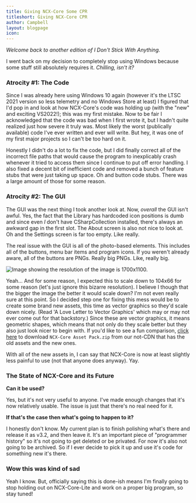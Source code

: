 ```yaml
---
title: Giving NCX-Core Some CPR
titleshort: Giving NCX-Core CPR
author: Campbell
layout: blogpage
icon:
---
```


_Welcome back to another edition of I Don't Stick With Anything._

I went back on my decision to completely stop using Windows because some stuff still absolutely requires it. _Chilling, isn't it?_

### Atrocity #1: The Code

Since I was already here using Windows 10 again (however it's the LTSC 2021 version so less telemetry and no Windows Store at least) I figured that I'd pop in and look at how NCX-Core's code was holding up (with the "new" and exciting VS2022!); this was my first mistake. Now to be fair I acknowledged that the code was bad when I first wrote it, but I hadn't quite realized just how severe it truly was. Most likely the worst (publically available) code I've ever written and ever will write. But hey, it was one of my first major projects so I can't be too hard on it.

Honestly I didn't do a lot to fix the code, but I did finally correct all of the incorrect file paths that would cause the program to inexplicably crash whenever it tried to access them since I continue to put off error handling. I also fixed a decent bit of inefficient code and removed a bunch of feature stubs that were just taking up space. Oh and button code stubs. There was a large amount of those for some reason.

### Atrocity #2: The GUI

The GUI was the next thing I took another look at. Now, _overall_ the GUI isn't awful. Yes, the fact that the Library has hardcoded icon positions is dumb and since even _I_ don't have CSharpCollection installed, there's always an awkward gap in the first slot. The About screen is also not nice to look at. Oh and the Settings screen is far too empty. Like really.

The real issue with the GUI is all of the photo-based elements. This includes all of the buttons, menu bar items and program icons. If you weren't already aware, all of the buttons are PNGs. Really big PNGs. Like, really big.

![Image showing the resolution of the image is 1700x1100.](https://cdn.ncxprogramming.com/file/blog/2021-12-07/what-is-this-res.png)

Yeah... And for some reason, I expected this to scale down to 104x66 for some reason (let's just ignore this bizarre resolution). I believe I though that the bigger the image the better it would scale down? I'm not even really sure at this point. So I decided step one for fixing this mess would be to create some brand new assets, this time as vector graphics so they'd scale down nicely. (Read 'A Love Letter to Vector Graphics' which may or may not ever come out for that backstory.) Since these are vector graphics, it means geometric shapes, which means that not only do they scale better but they also just look nicer to begin with. If you'd like to see a fun comparison, [click here](https://cdn.ncxprogramming.com/file/internal/NCX-Core%20Asset%20Pack.zip) to download `NCX-Core Asset Pack.zip` from our not-CDN that has the old assets and the new ones.

With all of the new assets in, I can say that NCX-Core is now at least slightly less painful to use (not that anyone does anyway). Yay.

### The State of NCX-Core and its Future

**Can it be used?**

Yes, but it's not very useful to anyone. I've made enough changes that it's now relatively usable. The issue is just that there's no real need for it.

**If that's the case then what's going to happen to it?**

I honestly don't know. My current plan is to finish polishing what's there and release it as v3.2, and then leave it. It's an important piece of "programmer history" so it's not going to get deleted or be privated. For now it's also not going to be archived. So if I ever decide to pick it up and use it's code for something new it's there.

### Wow this was kind of sad

Yeah I know. But, officially saying this is done-ish means I'm finally going to stop holding out on NCX-Core-Lite and work on a proper big program, so stay tuned!